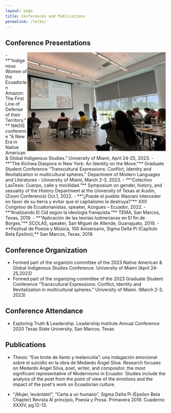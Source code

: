 ```yaml
---
layout: page
title: Conferences and Publications
permalink: /talks/
---
```

## Conference Presentations
<img src="/images/Nagis_conference.png" alt="Presenting at Nagis Conference" align="right">
- **"Indigenous Women of the Ecuadorian Amazon: The First Line of Defense of their Territory."** NAGIS conference "A New Era in Native American & Global Indigenous Studies." University of Miami, April 24-25, 2023.
- **"The Kichwa Diaspora in New York: An Identity on the Move."** Graduate Student Conference “Transcultural Expressions: Conflict, Identity and Revitalization in multicultural spheres." Department of Modern Languages and Literatures - University of Miami, March 2-3, 2023.
- **“Colectivo LasTesis: Cuerpo, calle y movilidad.”** Symposium on gender, history, and sexuality of the History Department at the University of Texas at Austin, (Zoom Conference) Oct.1, 2022. 
- **“¿Puede el pueblo Waorani interceder en favor de su tierra y evitar que el capitalismo la destruya?”** XXII Congreso de Ecuatorianistas, speaker, Azogues – Ecuador, 2022.   
- **“Analizando El Cid según la ideología franquista.”** TEMA, San Marcos, Texas, 2019.      
- **“Aplicación de las teorías ludmerianas en El fin de Borges.”** SCOLAS, speaker, San Miguel de Allende, Guanajuato, 2019. 
- **Festival de Poesía y Música, 100 Aniversario, Sigma Delta Pi (Capítulo Beta Épsilon),** San Marcos, Texas, 2019. 

## Conference Organization
- Formed part of the organizin committee of the 2023 Native American & Global Indigenous Studies Conference. University of Miami (April 24-25,2023)
- Formed part of the organizing committee of the 2023 Graduate Student Conference “Transcultural Expressions: Conflict, Identity and Revitalization in multicultural spheres.” University of Miami. (March 2-3, 2023) 

## Conference  Attendance
- Exploring Truth & Leadership. Leadership Institute Annual Conference 2020 Texas State University, San Marcos, Texas 	 

## Publications 
- Thesis: “Ese brote de llanto y melancolía”: una indagación emocional sobre el suicidio en la obra de Medardo Ángel Silva. 
Research focuses on Medardo Angel Silva, poet, writer, and compositor, the most significant representative of Modernismo in Ecuador. Studies include the analysis of the poet from the point of view of the emotions and the impact of the poet's work on Ecuadorian culture. 

- “¡Mujer, levántate!”, “Carta a un humano”, Sigma Delta Pi (Épsilon Beta Chapter) Revista Al principio, Poesía y Prosa. Primavera 2019. Cuaderno XXXIV, pg.12-13. 

